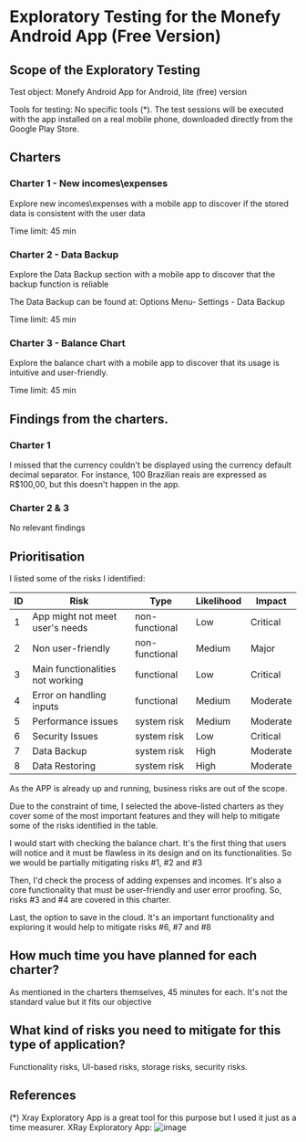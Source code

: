 # Exploratory Testing for the Monefy Android App (Free Version)

## Scope of the Exploratory Testing

Test object: Monefy Android App for Android, lite (free) version

Tools for testing: No specific tools (*). The test sessions will be executed with the app installed on a real mobile phone, downloaded directly from the Google Play Store.



## Charters

### Charter 1 - New incomes\expenses

Explore new incomes\expenses with a mobile app to discover if the stored data is consistent with the user data

Time limit: 45 min

### Charter 2 - Data Backup

Explore the Data Backup section with a mobile app to discover that the backup function is reliable

The Data Backup can be found at: Options Menu- Settings -  Data Backup

Time limit: 45 min

### Charter 3 - Balance Chart

Explore the balance chart with a mobile app to discover that its usage is intuitive and user-friendly.

Time limit: 45 min


## Findings from the charters.

### Charter 1

I missed that the currency couldn't be displayed using the currency default decimal separator. For instance, 100 Brazilian reais are expressed as R$100,00, but this doesn't happen in the app.

### Charter 2 & 3
No relevant findings


  
## Prioritisation

I listed some of the risks I identified:

ID  | Risk         | Type          | Likelihood    | Impact
----| ------------ | ------------- | ------------- | -------------
1 | App might not meet user's needs | non-functional | Low | Critical
2 | Non user-friendly | non-functional | Medium | Major
3 | Main functionalities not working | functional | Low | Critical
4 | Error on handling inputs | functional | Medium | Moderate
5 | Performance issues | system risk | Medium | Moderate
6 | Security Issues | system risk | Low | Critical
7 | Data Backup | system risk | High | Moderate
8 | Data Restoring | system risk | High | Moderate

As the APP is already up and running, business risks are out of the scope.

Due to the constraint of time, I selected the above-listed charters as they cover some of the most important features and they will help to mitigate some of the risks identified in the table.

I would start with checking the balance chart. It's the first thing that users will notice and it must be flawless in its design and on its functionalities. So we would be partially mitigating risks #1, #2 and #3

Then, I'd check the process of adding expenses and incomes. It's also a core functionality that must be user-friendly and user error proofing. So, risks #3 and #4 are covered in this charter.

Last, the option to save in the cloud. It's an important functionality and exploring it would help to mitigate risks #6, #7 and #8

## How much time you have planned for each charter?

As mentioned in the charters themselves, 45 minutes for each. It's not the standard value but it fits our objective

## What kind of risks you need to mitigate for this type of application?

Functionality risks, UI-based risks, storage risks, security risks.


## References
(*) Xray Exploratory App is a great tool for this purpose but I used it just as a time measurer.
XRay Exploratory App:
![image](https://user-images.githubusercontent.com/13575588/114447446-b6f6d800-9bd2-11eb-923d-edcd05b201a6.png)
